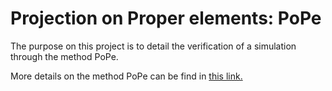 Projection on Proper elements: PoPe
===================================

The purpose on this project is to detail the verification of a simulation through the method PoPe.

More details on the method PoPe can be find in [this link.](https://hal.archives-ouvertes.fr/tel-01252592)
